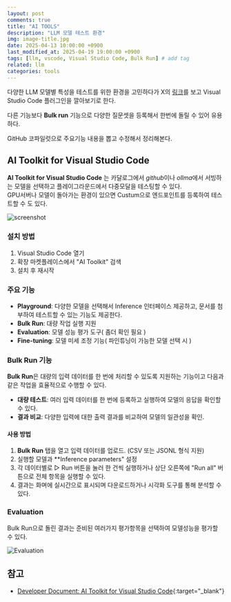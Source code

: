 ```yaml
---
layout: post
comments: true
title: "AI TOOLS"
description: "LLM 모델 테스트 환경"
img: image-title.jpg
date: 2025-04-13 10:00:00 +0900
last_modified_at: 2025-04-19 19:00:00 +0900
tags: [llm, vscode, Visual Studio Code, Bulk Run] # add tag
related: llm
categories: tools
---
```


다양한 LLM 모델별 특성을 테스트를 위한 환경을 고민하다가 X의 [링크](https://x.com/davorabbit/stus/1870170224311578953)를 보고 Visual Studio Code 플러그인을 깔아보기로 한다. 

다른 기능보다 **Bulk run** 기능으로 다양한 질문셋을 등록해서 한번에 돌릴 수 있어 유용하다. 

GitHub 코파일럿으로 주요기능 내용을 뽑고 수정해서 정리해본다. 

<!--more-->

## AI Toolkit for Visual Studio Code

**AI Toolkit for Visual Studio Code** 는 카달로그에서 *github*이나 *ollma*에서 서빙하는 모델을 선택하고 플레이그라운드에서 다중모달을 테스팅할 수 있다.  
GPU서버나 모델이 돌아가는 환경이 있으면 Custum으로 엔드포인트를 등록하여 테스트할 수 도 있다. 

![screenshot](https://raw.githubusercontent.com/microsoft/vscode-ai-toolkit/refs/heads/main/doc/Images/playground.png)

### 설치 방법
1. Visual Studio Code 열기
2. 확장 마켓플레이스에서 "AI Toolkit" 검색
3. 설치 후 재시작


### 주요 기능

- **Playground**: 다양한 모델을 선택해서 Inference 인터페이스 제공하고, 문서를 첨부하여 테스트할 수 있는 기능도 제공한다. 
- **Bulk Run**: 대량 작업 실행 지원
- **Evaluation**: 모델 성능 평가 도구( 좀더 확인 필요 )
- **Fine-tuning**: 모델 미세 조정 기능( 파인튜닝이 가능한 모델 선택 시 )

### Bulk Run 기능

**Bulk Run**은 대량의 입력 데이터를 한 번에 처리할 수 있도록 지원하는 기능이고 다음과 같은 작업을 효율적으로 수행할 수 있다.
- **대량 테스트**: 여러 입력 데이터를 한 번에 등록하고 실행하여 모델의 응답을 확인할 수 있다. 
- **결과 비교**: 다양한 입력에 대한 출력 결과를 비교하여 모델의 일관성을 확인.

#### 사용 방법

1. **Bulk Run** 탭을 열고 입력 데이터를 업로드. (CSV 또는 JSONL 형식 지원)
2. 실행할 모델과 **Inference parameters" 설정
3. 각 데이터별로 ▷ Run 버튼을 눌러 한 건씩 실행하거나 상단 오른쪽에 "Run all" 버튼으로 전체 항목을 실행할 수 있다. 
4. 결과는 화며에 실시간으로 표시되며 다운로드하거나 시각화 도구를 통해 분석할 수 있다. 

### Evaluation

Bulk Run으로 돌린 결과는 준비된 여러가지 평가항목을 선택하여 모델성능을 평가할 수 있다. 

![Evaluation]({{site.baseurl}}/assets/img/aitookkit_evaluation.png) 


## 참고

- [Developer Document: AI Toolkit for Visual Studio Code](https://github.com/microsoft/vscode-ai-toolkit){:target="_blank"}
